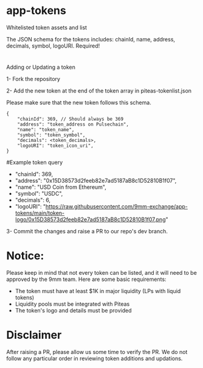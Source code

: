 # app-tokens
Whitelisted token assets and list

The JSON schema for the tokens includes: chainId, name, address, decimals, symbol, logoURI. Required!

#

Adding or Updating a token

1- Fork the repository

2- Add the new token at the end of the token array in piteas-tokenlist.json

  Please make sure that the new token follows this schema.

    {
        "chainId": 369, // Should always be 369
        "address": "token_address on Pulsechain",
        "name": "token_name",
        "symbol": "token_symbol",
        "decimals": <token_decimals>,
        "logoURI": "token_icon_uri",
    }

  #Example token query
  - "chainId": 369,
  - "address": "0x15D38573d2feeb82e7ad5187aB8c1D52810B1f07",
  - "name": "USD Coin from Ethereum",
  - "symbol": "USDC",
  - "decimals": 6,
  - "logoURI": "https://raw.githubusercontent.com/9mm-exchange/app-tokens/main/token-logo/0x15D38573d2feeb82e7ad5187aB8c1D52810B1f07.png"

3- Commit the changes and raise a PR to our repo's dev branch.

#

# Notice:
Please keep in mind that not every token can be listed, and it will need to be approved by the 9mm team. Here are some basic requirements:
- The token must have at least $1K in major liquidity (LPs with liquid tokens)
- Liquidity pools must be integrated with Piteas
- The token's logo and details must be provided


# Disclaimer
After raising a PR, please allow us some time to verify the PR. We do not follow any particular order in reviewing token additions and updations.
